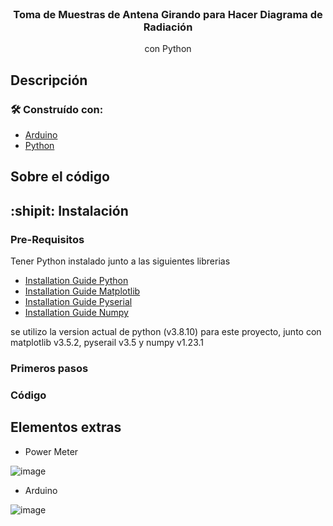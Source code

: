 <br />
<div align="center">

  <h3 align="center">Toma de Muestras de Antena Girando para Hacer Diagrama de Radiación</h3>

  <p align="center">
    con Python
  </p>
</div>

## Descripción


### 🛠 Construído con:

* [Arduino](https://arduino.cl)
* [Python](https://www.python.org)

## Sobre el código


## :shipit: Instalación


### Pre-Requisitos

Tener Python instalado junto a las siguientes librerias
* [Installation Guide Python](https://www.python.org/downloads/)
* [Installation Guide Matplotlib](https://matplotlib.org/stable/users/installing/index.html)
* [Installation Guide Pyserial](https://pyserial.readthedocs.io/en/latest/pyserial.html#installation)
* [Installation Guide Numpy](https://numpy.org/install/)

se utilizo la version actual de python (v3.8.10) para este proyecto, junto con matplotlib v3.5.2, pyserail v3.5 y numpy v1.23.1

### Primeros pasos

### Código

## Elementos extras

* Power Meter

![image](https://user-images.githubusercontent.com/90724923/180317810-1f942937-644c-408d-a36d-47d258273130.png)

* Arduino

![image](https://user-images.githubusercontent.com/90724923/181277746-ffa97a9c-0b40-44a6-a352-9bde4f12fa30.png)

